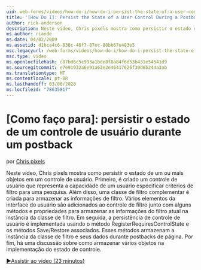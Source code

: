 ```yaml
---
uid: web-forms/videos/how-do-i/how-do-i-persist-the-state-of-a-user-control-during-a-postback
title: '[How Do I]: Persist the State of a User Control During a Postback | Microsoft Docs'
author: rick-anderson
description: Neste vídeo, Chris pixels mostra como persistir o estado de um ou mais objetos em um controle de usuário. Primeiro, é criado um controle de usuário que representa o Abilit...
ms.author: riande
ms.date: 04/02/2009
ms.assetid: d1bca4c6-838c-40f7-87ec-80bb67e483e5
msc.legacyurl: /web-forms/videos/how-do-i/how-do-i-persist-the-state-of-a-user-control-during-a-postback
msc.type: video
ms.openlocfilehash: c87bd6c5c993a1bde8f8a84f6d53b431e54541d9
ms.sourcegitcommit: e7e91932a6e91a63e2e46417626f39d6b244a3ab
ms.translationtype: MT
ms.contentlocale: pt-BR
ms.lasthandoff: 03/06/2020
ms.locfileid: "78635817"
---
```

# <a name="how-do-i-persist-the-state-of-a-user-control-during-a-postback"></a>[Como faço para]: persistir o estado de um controle de usuário durante um postback

por [Chris pixels](https://twitter.com/chrispels)

Neste vídeo, Chris pixels mostra como persistir o estado de um ou mais objetos em um controle de usuário. Primeiro, é criado um controle de usuário que representa a capacidade de um usuário especificar critérios de filtro para uma pesquisa. Além disso, uma classe de filtro complementar é criada para armazenar as informações de filtro. Vários elementos da interface do usuário são adicionados ao controle de filtro junto com alguns métodos e propriedades para armazenar as informações do filtro atual na instância da classe de filtro. Em seguida, a persistência de controle de usuário é implementada usando o método RegisterRequiresControlState e os métodos Save/Restore associados. Esses métodos armazenam a instância da classe de filtro e seus dados durante postbacks de página. Por fim, há uma discussão sobre como armazenar vários objetos na implementação do estado de controle.

[&#9654;Assistir ao vídeo (23 minutos)](https://channel9.msdn.com/Blogs/ASP-NET-Site-Videos/how-do-i-persist-the-state-of-a-user-control-during-a-postback)
